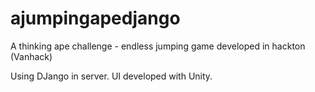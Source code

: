 # ajumpingapedjango
A thinking ape challenge - endless jumping game developed in hackton (Vanhack)

Using DJango in server. UI developed with Unity.
